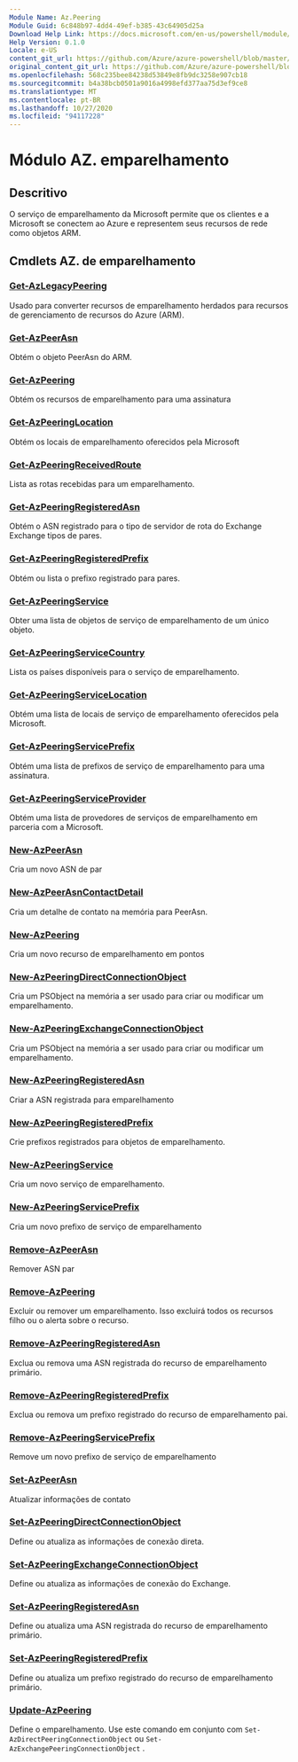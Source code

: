 ```yaml
---
Module Name: Az.Peering
Module Guid: 6c848b97-4dd4-49ef-b385-43c64905d25a
Download Help Link: https://docs.microsoft.com/en-us/powershell/module/az.peering.md
Help Version: 0.1.0
Locale: e-US
content_git_url: https://github.com/Azure/azure-powershell/blob/master/src/Peering/Peering/help/Az.Peering.md
original_content_git_url: https://github.com/Azure/azure-powershell/blob/master/src/Peering/Peering/help/Az.Peering.md
ms.openlocfilehash: 568c235bee84238d53849e8fb9dc3258e907cb18
ms.sourcegitcommit: b4a38bcb0501a9016a4998efd377aa75d3ef9ce8
ms.translationtype: MT
ms.contentlocale: pt-BR
ms.lasthandoff: 10/27/2020
ms.locfileid: "94117228"
---
```

# Módulo AZ. emparelhamento
## Descritivo
O serviço de emparelhamento da Microsoft permite que os clientes e a Microsoft se conectem ao Azure e representem seus recursos de rede como objetos ARM.

## Cmdlets AZ. de emparelhamento
### [Get-AzLegacyPeering](Get-AzLegacyPeering.md)
Usado para converter recursos de emparelhamento herdados para recursos de gerenciamento de recursos do Azure (ARM). 

### [Get-AzPeerAsn](Get-AzPeerAsn.md)
Obtém o objeto PeerAsn do ARM.

### [Get-AzPeering](Get-AzPeering.md)
Obtém os recursos de emparelhamento para uma assinatura

### [Get-AzPeeringLocation](Get-AzPeeringLocation.md)
Obtém os locais de emparelhamento oferecidos pela Microsoft

### [Get-AzPeeringReceivedRoute](Get-AzPeeringReceivedRoute.md)
Lista as rotas recebidas para um emparelhamento.

### [Get-AzPeeringRegisteredAsn](Get-AzPeeringRegisteredAsn.md)
Obtém o ASN registrado para o tipo de servidor de rota do Exchange Exchange tipos de pares.

### [Get-AzPeeringRegisteredPrefix](Get-AzPeeringRegisteredPrefix.md)
Obtém ou lista o prefixo registrado para pares.

### [Get-AzPeeringService](Get-AzPeeringService.md)
Obter uma lista de objetos de serviço de emparelhamento de um único objeto.

### [Get-AzPeeringServiceCountry](Get-AzPeeringServiceCountry.md)
Lista os países disponíveis para o serviço de emparelhamento.

### [Get-AzPeeringServiceLocation](Get-AzPeeringServiceLocation.md)
Obtém uma lista de locais de serviço de emparelhamento oferecidos pela Microsoft.

### [Get-AzPeeringServicePrefix](Get-AzPeeringServicePrefix.md)
Obtém uma lista de prefixos de serviço de emparelhamento para uma assinatura.

### [Get-AzPeeringServiceProvider](Get-AzPeeringServiceProvider.md)
Obtém uma lista de provedores de serviços de emparelhamento em parceria com a Microsoft.

### [New-AzPeerAsn](New-AzPeerAsn.md)
Cria um novo ASN de par 

### [New-AzPeerAsnContactDetail](New-AzPeerAsnContactDetail.md)
Cria um detalhe de contato na memória para PeerAsn. 

### [New-AzPeering](New-AzPeering.md)
Cria um novo recurso de emparelhamento em pontos

### [New-AzPeeringDirectConnectionObject](New-AzPeeringDirectConnectionObject.md)
Cria um PSObject na memória a ser usado para criar ou modificar um emparelhamento.

### [New-AzPeeringExchangeConnectionObject](New-AzPeeringExchangeConnectionObject.md)
Cria um PSObject na memória a ser usado para criar ou modificar um emparelhamento.

### [New-AzPeeringRegisteredAsn](New-AzPeeringRegisteredAsn.md)
Criar a ASN registrada para emparelhamento

### [New-AzPeeringRegisteredPrefix](New-AzPeeringRegisteredPrefix.md)
Crie prefixos registrados para objetos de emparelhamento.

### [New-AzPeeringService](New-AzPeeringService.md)
Cria um novo serviço de emparelhamento.

### [New-AzPeeringServicePrefix](New-AzPeeringServicePrefix.md)
Cria um novo prefixo de serviço de emparelhamento

### [Remove-AzPeerAsn](Remove-AzPeerAsn.md)
Remover ASN par

### [Remove-AzPeering](Remove-AzPeering.md)
Excluir ou remover um emparelhamento. Isso excluirá todos os recursos filho ou o alerta sobre o recurso.

### [Remove-AzPeeringRegisteredAsn](Remove-AzPeeringRegisteredAsn.md)
Exclua ou remova uma ASN registrada do recurso de emparelhamento primário.

### [Remove-AzPeeringRegisteredPrefix](Remove-AzPeeringRegisteredPrefix.md)
Exclua ou remova um prefixo registrado do recurso de emparelhamento pai.

### [Remove-AzPeeringServicePrefix](Remove-AzPeeringServicePrefix.md)
Remove um novo prefixo de serviço de emparelhamento

### [Set-AzPeerAsn](Set-AzPeerAsn.md)
Atualizar informações de contato

### [Set-AzPeeringDirectConnectionObject](Set-AzPeeringDirectConnectionObject.md)
Define ou atualiza as informações de conexão direta. 

### [Set-AzPeeringExchangeConnectionObject](Set-AzPeeringExchangeConnectionObject.md)
Define ou atualiza as informações de conexão do Exchange. 

### [Set-AzPeeringRegisteredAsn](Set-AzPeeringRegisteredAsn.md)
Define ou atualiza uma ASN registrada do recurso de emparelhamento primário.

### [Set-AzPeeringRegisteredPrefix](Set-AzPeeringRegisteredPrefix.md)
Define ou atualiza um prefixo registrado do recurso de emparelhamento primário.

### [Update-AzPeering](Update-AzPeering.md)
Define o emparelhamento. Use este comando em conjunto com `Set-AzDirectPeeringConnectionObject` ou `Set-AzExchangePeeringConnectionObject` .


